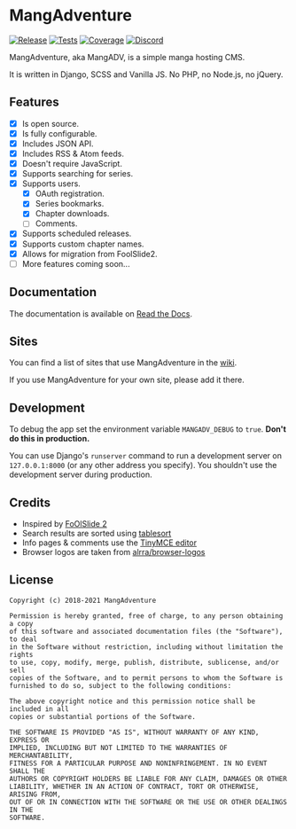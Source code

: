 # MangAdventure

[![Release](https://img.shields.io/github/release/mangadventure/MangAdventure.svg?include_prereleases&label=Release&logo=github)](https://github.com/mangadventure/MangAdventure/releases)
[![Tests](https://github.com/mangadventure/MangAdventure/workflows/Tests/badge.svg)](https://github.com/mangadventure/MangAdventure/actions?query=workflow%3ATests)
[![Coverage](https://img.shields.io/coveralls/github/mangadventure/MangAdventure?label=Coverage&logo=coveralls)](https://coveralls.io/github/mangadventure/MangAdventure)
[![Discord](https://img.shields.io/discord/678589874475106312?color=7289DA&label=Discord&logo=discord)](https://discord.gg/GsJyhSz)

MangAdventure, aka MangADV, is a simple manga hosting CMS.

It is written in Django, SCSS and Vanilla JS. No PHP, no Node.js, no jQuery.

## Features

* [x] Is open source.
* [x] Is fully configurable.
* [x] Includes JSON API.
* [x] Includes RSS & Atom feeds.
* [x] Doesn't require JavaScript.
* [x] Supports searching for series.
* [x] Supports users.
  * [x] OAuth registration.
  * [x] Series bookmarks.
  * [x] Chapter downloads.
  * [ ] Comments.
* [x] Supports scheduled releases.
* [x] Supports custom chapter names.
* [x] Allows for migration from FoolSlide2.
* [ ] More features coming soon...

## Documentation

The documentation is available on [Read the Docs][rtfd].

[rtfd]: https://mangadventure.rtfd.io

## Sites

You can find a list of sites that use MangAdventure in the [wiki][wiki].

If you use MangAdventure for your own site, please add it there.

[wiki]: https://github.com/mangadventure/MangAdventure/wiki

## Development

<!-- We'll write proper guidelines soon. -->

To debug the app set the environment variable `MANGADV_DEBUG`
to `true`. **Don't do this in production.**

You can use Django's `runserver` command to run a development
server on `127.0.0.1:8000` (or any other address you specify).
You shouldn't use the development server during production.

## Credits

* Inspired by [FoOlSlide 2](https://github.com/chocolatkey/FoOlSlide2)
* Search results are sorted using [tablesort](https://tristen.ca/tablesort/demo/)
* Info pages & comments use the [TinyMCE editor](https://www.tiny.cloud/docs-4x/)
* Browser logos are taken from [alrra/browser-logos](https://github.com/alrra/browser-logos)

## License

    Copyright (c) 2018-2021 MangAdventure

    Permission is hereby granted, free of charge, to any person obtaining a copy
    of this software and associated documentation files (the "Software"), to deal
    in the Software without restriction, including without limitation the rights
    to use, copy, modify, merge, publish, distribute, sublicense, and/or sell
    copies of the Software, and to permit persons to whom the Software is
    furnished to do so, subject to the following conditions:

    The above copyright notice and this permission notice shall be included in all
    copies or substantial portions of the Software.

    THE SOFTWARE IS PROVIDED "AS IS", WITHOUT WARRANTY OF ANY KIND, EXPRESS OR
    IMPLIED, INCLUDING BUT NOT LIMITED TO THE WARRANTIES OF MERCHANTABILITY,
    FITNESS FOR A PARTICULAR PURPOSE AND NONINFRINGEMENT. IN NO EVENT SHALL THE
    AUTHORS OR COPYRIGHT HOLDERS BE LIABLE FOR ANY CLAIM, DAMAGES OR OTHER
    LIABILITY, WHETHER IN AN ACTION OF CONTRACT, TORT OR OTHERWISE, ARISING FROM,
    OUT OF OR IN CONNECTION WITH THE SOFTWARE OR THE USE OR OTHER DEALINGS IN THE
    SOFTWARE.
